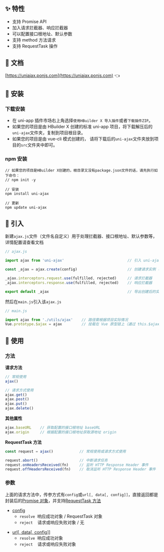 ## ✨ 特性

- 支持 Promise API
- 加入请求拦截器、响应拦截器
- 可以配置接口根地址、默认参数
- 支持 method 方法请求
- 支持 RequestTask 操作

## 🍟 文档

[https://uniajax.ponjs.com](https://uniajax.ponjs.com) 👈

## 🥗 安装

### 下载安装

- 在 uni-app 插件市场右上角选择`使用HBuilder X 导入插件`或者`下载插件ZIP`。
- 如果您的项目是由 HBuilder X 创建的标准 uni-app 项目，将下载解压后的`uni-ajax`文件夹，复制到项目根目录。
- 如果您的项目是由 vue-cli 模式创建的， 请将下载后的`uni-ajax`文件夹放到项目的`src`文件夹中即可。

### npm 安装

```
// 如果您的项目是HBuilder X创建的，根目录又没有package.json文件的话，请先执行如下命令：
// npm init -y

// 安装
npm install uni-ajax

// 更新
npm update uni-ajax
```

## 🥐 引入

新建`ajax.js`文件（文件名自定义）用于处理拦截器、接口根地址、默认参数等，详情配置请查看文档

```JavaScript
// ajax.js

import ajax from 'uni-ajax'                             // 引入 uni-ajax 模块

const _ajax = ajax.create(config)                       // 创建请求实例 可配置默认项

_ajax.interceptors.request.use(fulfilled, rejected)     // 请求拦截器
_ajax.interceptors.response.use(fulfilled, rejected)    // 响应拦截器

export default _ajax                                    // 导出创建后的实例
```

然后在`main.js`引入该`ajax.js`

```JavaScript
// main.js

import ajax from './utils/ajax'    // 路径需根据项目实际情况
Vue.prototype.$ajax = ajax         // 挂载在 Vue 原型链上（通过 this.$ajax 调用）
```

## 🥪 使用

### 方法

**请求方法**

```JavaScript
// 常规使用
ajax()

// 请求方式使用
ajax.get()
ajax.post()
ajax.put()
ajax.delete()
```

**其他属性**

```JavaScript
ajax.baseURL    // 获取配置的接口根地址 baseURL
ajax.origin     // 根据配置的接口根地址获取源地址 origin
```

**RequestTask 方法**

```JavaScript
const request = ajax()            // 常规使用或请求方式使用

request.abort()                   // 中断请求任务
request.onHeadersReceived(fn)     // 监听 HTTP Response Header 事件
request.offHeadersReceived(fn)    // 取消监听 HTTP Response Header 事件
```

### 参数

上面的请求方法中，传参方式有`config`或`url[, data[, config]]`，直接返回都是封装后的[Promise 对象][1]，并支持[RequestTask 方法][2]

- [config][3]
  - `resolve` &nbsp;响应成功对象 / RequestTask 对象
  - `reject` &nbsp;&nbsp;&nbsp;请求或响应失败对象 / 无

* [url[, data[, config]]][4]
  - `resolve` &nbsp;响应成功对象
  - `reject` &nbsp;&nbsp;&nbsp;请求或响应失败对象

[1]: https://developer.mozilla.org/zh-CN/docs/Web/JavaScript/Reference/Global_Objects/Promise
[2]: https://uniajax.ponjs.com/usage.html#requesttask
[3]: https://uniajax.ponjs.com/usage.html#config
[4]: https://uniajax.ponjs.com/usage.html#url-data-config
